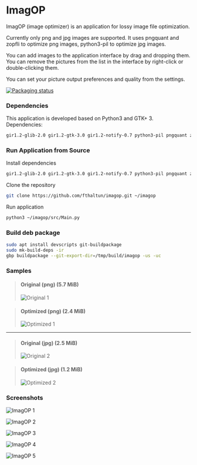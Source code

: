 # ImagOP

ImagOP (image optimizer) is an application for lossy image file optimization.

Currently only png and jpg images are supported.
It uses pngquant and zopfli to optimize png images, python3-pil to optimize jpg images. 

You can add images to the application interface by drag and dropping them.
You can remove the pictures from the list in the interface by right-click  or double-clicking them.

You can set your picture output preferences and quality from the settings.

[![Packaging status](https://repology.org/badge/vertical-allrepos/imagop.svg)](https://repology.org/project/imagop/versions)

### **Dependencies**

This application is developed based on Python3 and GTK+ 3. Dependencies:
```bash
gir1.2-glib-2.0 gir1.2-gtk-3.0 gir1.2-notify-0.7 python3-pil pngquant zopfli
```

### **Run Application from Source**

Install dependencies
```bash
gir1.2-glib-2.0 gir1.2-gtk-3.0 gir1.2-notify-0.7 python3-pil pngquant zopfli
```

Clone the repository
```bash
git clone https://github.com/fthaltun/imagop.git ~/imagop
```

Run application
```bash
python3 ~/imagop/src/Main.py
```

### **Build deb package**

```bash
sudo apt install devscripts git-buildpackage
sudo mk-build-deps -ir
gbp buildpackage --git-export-dir=/tmp/build/imagop -us -uc
```

### **Samples**

> #### Original (png) (5.7 MiB)
>
> ![Original 1](screenshots/sample-original-1.png)

> #### Optimized (png) (2.4 MiB)
>
> ![Optimized 1](screenshots/sample-optimized-1.png)
---

> #### Original (jpg) (2.5 MiB)
>
> ![Original 2](screenshots/sample-original-jpg-1.jpg)

> #### Optimized (jpg) (1.2 MiB)
>
> ![Optimized 2](screenshots/sample-optimized-jpg-1.jpg)

### **Screenshots**

![ImagOP 1](screenshots/imagop-1.png)

![ImagOP 2](screenshots/imagop-2.png)

![ImagOP 3](screenshots/imagop-3.png)

![ImagOP 4](screenshots/imagop-4.png)

![ImagOP 5](screenshots/imagop-5.png)
